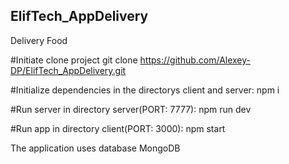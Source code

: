 ## ElifTech_AppDelivery
Delivery Food

#Initiate clone project git clone https://github.com/Alexey-DP/ElifTech_AppDelivery.git

#Initialize dependencies in the directorys client and server: npm i

#Run server in directory server(PORT: 7777): npm run dev

#Run app in directory client(PORT: 3000): npm start

The application uses database MongoDB

